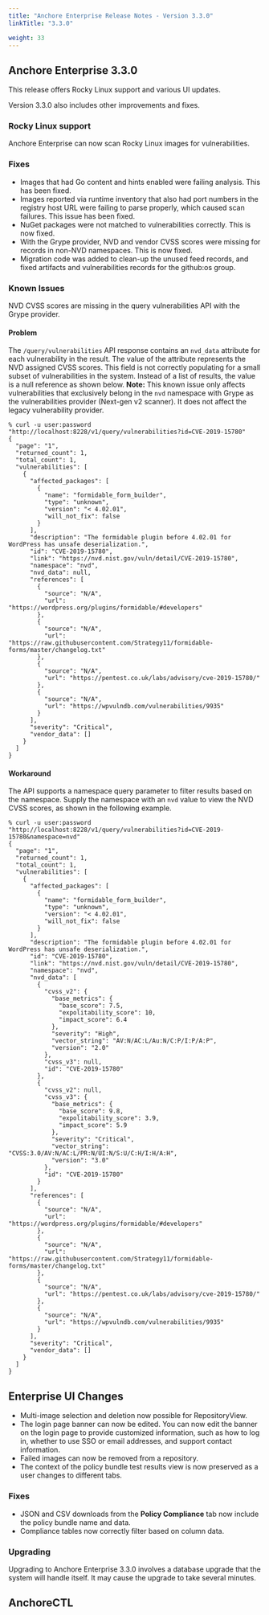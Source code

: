 ```yaml
---
title: "Anchore Enterprise Release Notes - Version 3.3.0"
linkTitle: "3.3.0"

weight: 33
---
```


## Anchore Enterprise 3.3.0

This release offers Rocky Linux support and various UI updates.

Version 3.3.0 also includes other improvements and fixes.

### Rocky Linux support

Anchore Enterprise can now scan Rocky Linux images for vulnerabilities. 

### Fixes
 
- Images that had Go content and hints enabled were failing analysis. This has been fixed.
- Images reported via runtime inventory that also had port numbers in the registry host URL were failing to parse properly, which caused scan failures. This issue has been fixed.
- NuGet packages were not matched to vulnerabilities correctly. This is now fixed.
- With the Grype provider, NVD and vendor CVSS scores were missing for records in non-NVD namespaces. This is now fixed.
- Migration code was added to clean-up the unused feed records, and fixed artifacts and vulnerabilities records for the github:os group.

### Known Issues

NVD CVSS scores are missing in the query vulnerabilities API with the Grype provider.

#### Problem 
The `/query/vulnerabilities` API response contains an `nvd_data` attribute for each vulnerability in the result. The value of the attribute represents the NVD assigned CVSS scores. This field is not correctly populating for a small subset of vulnerabilities in the system. Instead of a list of results, the value is a null reference as shown below. 
**Note:** This known issue only affects vulnerabilities that exclusively belong in the `nvd` namespace with Grype as the vulnerabilities provider (Next-gen v2 scanner). It does not affect the legacy vulnerability provider.

    % curl -u user:password "http://localhost:8228/v1/query/vulnerabilities?id=CVE-2019-15780"
    {
      "page": "1",
      "returned_count": 1,
      "total_count": 1,
      "vulnerabilities": [
        {
          "affected_packages": [
            {
              "name": "formidable_form_builder",
              "type": "unknown",
              "version": "< 4.02.01",
              "will_not_fix": false
            }
          ],
          "description": "The formidable plugin before 4.02.01 for WordPress has unsafe deserialization.",
          "id": "CVE-2019-15780",
          "link": "https://nvd.nist.gov/vuln/detail/CVE-2019-15780",
          "namespace": "nvd",
          "nvd_data": null,
          "references": [
            {
              "source": "N/A",
              "url": "https://wordpress.org/plugins/formidable/#developers"
            },
            {
              "source": "N/A",
              "url": "https://raw.githubusercontent.com/Strategy11/formidable-forms/master/changelog.txt"
            },
            {
              "source": "N/A",
              "url": "https://pentest.co.uk/labs/advisory/cve-2019-15780/"
            },
            {
              "source": "N/A",
              "url": "https://wpvulndb.com/vulnerabilities/9935"
            }
          ],
          "severity": "Critical",
          "vendor_data": []
        }
      ]
    }

#### Workaround

The API supports a namespace query parameter to filter results based on the namespace. Supply the namespace with an `nvd` value to view the NVD CVSS scores, as shown in the following example.

    % curl -u user:password "http://localhost:8228/v1/query/vulnerabilities?id=CVE-2019-15780&namespace=nvd"
    {
      "page": "1",
      "returned_count": 1,
      "total_count": 1,
      "vulnerabilities": [
        {
          "affected_packages": [
            {
              "name": "formidable_form_builder",
              "type": "unknown",
              "version": "< 4.02.01",
              "will_not_fix": false
            }
          ],
          "description": "The formidable plugin before 4.02.01 for WordPress has unsafe deserialization.",
          "id": "CVE-2019-15780",
          "link": "https://nvd.nist.gov/vuln/detail/CVE-2019-15780",
          "namespace": "nvd",
          "nvd_data": [
            {
              "cvss_v2": {
                "base_metrics": {
                  "base_score": 7.5,
                  "expolitability_score": 10,
                  "impact_score": 6.4
                },
                "severity": "High",
                "vector_string": "AV:N/AC:L/Au:N/C:P/I:P/A:P",
                "version": "2.0"
              },
              "cvss_v3": null,
              "id": "CVE-2019-15780"
            },
            {
              "cvss_v2": null,
              "cvss_v3": {
                "base_metrics": {
                  "base_score": 9.8,
                  "expolitability_score": 3.9,
                  "impact_score": 5.9
                },
                "severity": "Critical",
                "vector_string": "CVSS:3.0/AV:N/AC:L/PR:N/UI:N/S:U/C:H/I:H/A:H",
                "version": "3.0"
              },
              "id": "CVE-2019-15780"
            }
          ],
          "references": [
            {
              "source": "N/A",
              "url": "https://wordpress.org/plugins/formidable/#developers"
            },
            {
              "source": "N/A",
              "url": "https://raw.githubusercontent.com/Strategy11/formidable-forms/master/changelog.txt"
            },
            {
              "source": "N/A",
              "url": "https://pentest.co.uk/labs/advisory/cve-2019-15780/"
            },
            {
              "source": "N/A",
              "url": "https://wpvulndb.com/vulnerabilities/9935"
            }
          ],
          "severity": "Critical",
          "vendor_data": []
        }
      ]
    }


## Enterprise UI Changes

- Multi-image selection and deletion now possible for RepositoryView.
- The login page banner can now be edited. You can now edit the banner on the login page to provide customized information, such as how to log in, whether to use SSO or email addresses, and support contact information.
- Failed images can now be removed from a repository. 
- The context of the policy bundle test results view is now preserved as a user changes to different tabs. 

### Fixes

- JSON and CSV downloads from the **Policy Compliance** tab now include the policy bundle name and data.
- Compliance tables now correctly filter based on column data.

### Upgrading
Upgrading to Anchore Enterprise 3.3.0 involves a database upgrade that the system will handle itself. It may cause the upgrade to take several minutes.

## AnchoreCTL

